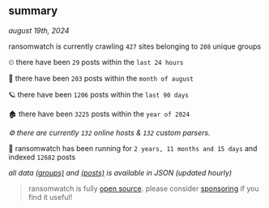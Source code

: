 
## summary
_august 19th, 2024_

ransomwatch is currently crawling `427` sites belonging to `208` unique groups

⏲ there have been `29` posts within the `last 24 hours`

🦈 there have been `203` posts within the `month of august`

🪐 there have been `1206` posts within the `last 90 days`

🏚 there have been `3225` posts within the `year of 2024`

_⚙️ there are currently `132` online hosts & `132` custom parsers._

🦕 ransomwatch has been running for `2 years, 11 months and 15 days` and indexed `12682` posts

_all data  [(groups)](http://ransomwhat.telemetry.ltd/groups) and [(posts)](http://ransomwhat.telemetry.ltd/posts) is available in JSON (updated hourly)_

> ransomwatch is fully [open source](https://github.com/joshhighet/ransomwatch#ransomwatch--). please consider [sponsoring](https://github.com/sponsors/joshhighet) if you find it useful!
